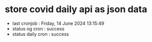 # store covid daily api as json data

- last cronjob : Friday, 14 June 2024 13:15:49
- status og cron : success
- status daily cron : success
      
      